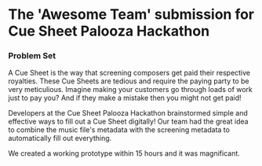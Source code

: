 # The 'Awesome Team' submission for Cue Sheet Palooza Hackathon
### Problem Set
A Cue Sheet is the way that screening composers get paid their respective royalties. These Cue Sheets are tedious and require the paying party to be very meticulious. Imagine making your customers go through loads of work just to pay you? And if they make a mistake then you might not get paid! 

Developers at the Cue Sheet Palooza Hackathon brainstormed simple and effective ways to fill out a Cue Sheet digitally! Our team had the great idea to combine the music file's metadata with the screening metadata to automatically fill out everything.

We created a working prototype within 15 hours and it was magnificant.
